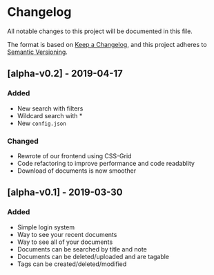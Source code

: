 # Changelog
All notable changes to this project will be documented in this file.

The format is based on [Keep a Changelog](https://keepachangelog.com/en/1.0.0/),
and this project adheres to [Semantic Versioning](https://semver.org/spec/v2.0.0.html).

## [alpha-v0.2] - 2019-04-17
### Added 
- New search with filters
- Wildcard search with *
- New `config.json`

### Changed
- Rewrote of our frontend using CSS-Grid
- Code refactoring to improve performance and code readablity
- Download of documents is now smoother

## [alpha-v0.1] - 2019-03-30
### Added
- Simple login system
- Way to see your recent documents
- Way to see all of your documents
- Documents can be searched by title and note
- Documents can be deleted/uploaded and are tagable
- Tags can be created/deleted/modified
